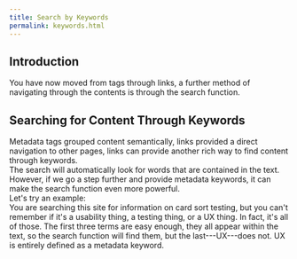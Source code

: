 ```yaml
---
title: Search by Keywords  
permalink: keywords.html
---
```

## Introduction  
You have now moved from tags through links, a further method of navigating through the contents is through the search function.  
## Searching for Content Through Keywords  
Metadata tags grouped content semantically, links provided a direct navigation to other pages, links can provide another rich way to find content through keywords.  
The search will automatically look for words that are contained in the text. However, if we go a step further and provide metadata keywords, it can make the search function even more powerful.  
Let's try an example:  
You are searching this site for information on card sort testing, but you can't remember if it's a usability thing, a testing thing, or a UX thing. In fact, it's all of those. The first three terms are easy enough, they all appear within the text, so the search function will find them, but the last---UX---does not. UX is entirely defined as a metadata keyword.  
